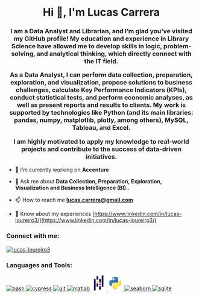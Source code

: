 <h1 align="center">Hi 👋, I'm Lucas Carrera</h1>
<h3 align="center">I am a Data Analyst and Librarian, and I’m glad you’ve visited my GitHub profile! My education and experience in Library Science have allowed me to develop skills in logic, problem-solving, and analytical thinking, which directly connect with the IT field.

As a Data Analyst, I can perform data collection, preparation, exploration, and visualization, propose solutions to business challenges, calculate Key Performance Indicators (KPIs), conduct statistical tests, and perform economic analyses, as well as present reports and results to clients. My work is supported by technologies like Python (and its main libraries: pandas, numpy, matplotlib, plotly, among others), MySQL, Tableau, and Excel.

I am highly motivated to apply my knowledge to real-world projects and contribute to the success of data-driven initiatives.</h3>

- 🔭 I’m currently working on **Accenture**

- 💬 Ask me about **Data Collection, Preparation, Exploration, Visualization and Business Intelligence (BI)..**

- 📫 How to reach me **lucas.carrera@gmail.com**

- 📄 Know about my experiences [https://www.linkedin.com/in/lucas-loureiro3/](https://www.linkedin.com/in/lucas-loureiro3/)

<h3 align="left">Connect with me:</h3>
<p align="left">
<a href="https://linkedin.com/in/lucas-loureiro3" target="blank"><img align="center" src="https://raw.githubusercontent.com/rahuldkjain/github-profile-readme-generator/master/src/images/icons/Social/linked-in-alt.svg" alt="lucas-loureiro3" height="30" width="40" /></a>
</p>

<h3 align="left">Languages and Tools:</h3>
<p align="left"> <a href="https://www.gnu.org/software/bash/" target="_blank" rel="noreferrer"> <img src="https://www.vectorlogo.zone/logos/gnu_bash/gnu_bash-icon.svg" alt="bash" width="40" height="40"/> </a> <a href="https://www.cypress.io" target="_blank" rel="noreferrer"> <img src="https://raw.githubusercontent.com/simple-icons/simple-icons/6e46ec1fc23b60c8fd0d2f2ff46db82e16dbd75f/icons/cypress.svg" alt="cypress" width="40" height="40"/> </a> <a href="https://git-scm.com/" target="_blank" rel="noreferrer"> <img src="https://www.vectorlogo.zone/logos/git-scm/git-scm-icon.svg" alt="git" width="40" height="40"/> </a> <a href="https://www.mathworks.com/" target="_blank" rel="noreferrer"> <img src="https://upload.wikimedia.org/wikipedia/commons/2/21/Matlab_Logo.png" alt="matlab" width="40" height="40"/> </a> <a href="https://pandas.pydata.org/" target="_blank" rel="noreferrer"> <img src="https://raw.githubusercontent.com/devicons/devicon/2ae2a900d2f041da66e950e4d48052658d850630/icons/pandas/pandas-original.svg" alt="pandas" width="40" height="40"/> </a> <a href="https://www.python.org" target="_blank" rel="noreferrer"> <img src="https://raw.githubusercontent.com/devicons/devicon/master/icons/python/python-original.svg" alt="python" width="40" height="40"/> </a> <a href="https://seaborn.pydata.org/" target="_blank" rel="noreferrer"> <img src="https://seaborn.pydata.org/_images/logo-mark-lightbg.svg" alt="seaborn" width="40" height="40"/> </a> <a href="https://www.sqlite.org/" target="_blank" rel="noreferrer"> <img src="https://www.vectorlogo.zone/logos/sqlite/sqlite-icon.svg" alt="sqlite" width="40" height="40"/> </a> </p>

